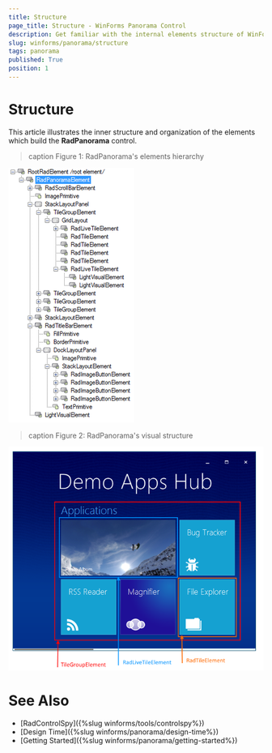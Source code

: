 ```yaml
---
title: Structure
page_title: Structure - WinForms Panorama Control
description: Get familiar with the internal elements structure of WinForms Panorama.
slug: winforms/panorama/structure
tags: panorama
published: True
position: 1 
---
```


# Structure

This article illustrates the inner structure and organization of the elements which build the **RadPanorama** control.

>caption Figure 1: RadPanorama's elements hierarchy

![panorama-structure 001](images/panorama-structure001.png)

>caption Figure 2: RadPanorama's visual structure

![panorama-structure 002](images/panorama-structure002.png)
 
# See Also

* [RadControlSpy]({%slug winforms/tools/controlspy%})
* [Design Time]({%slug winforms/panorama/design-time%})	
* [Getting Started]({%slug winforms/panorama/getting-started%})	
